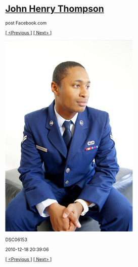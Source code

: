 # [John Henry Thompson](../README.md)
post Facebook.com

[[ <Previous ]](2010-12-18-33.md) [[ Next> ]](2010-12-18-35.md)

[![](../media/2010-12-18/Fam-2010-DSC06153.jpg)](../README.md)

DSC06153

2010-12-18 20:39:06

[[ <Previous ]](2010-12-18-33.md) [[ Next> ]](2010-12-18-35.md)
